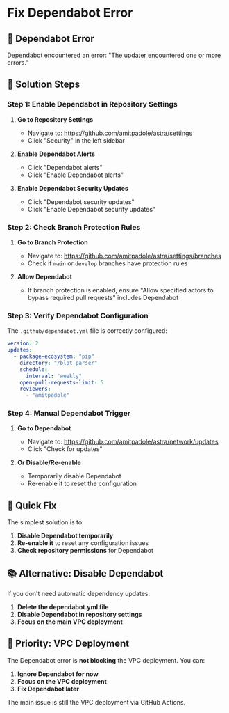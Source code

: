# Fix Dependabot Error

## 🚨 **Dependabot Error**

Dependabot encountered an error: "The updater encountered one or more errors."

## 🔧 **Solution Steps**

### **Step 1: Enable Dependabot in Repository Settings**

1. **Go to Repository Settings**
   - Navigate to: https://github.com/amitpadole/astra/settings
   - Click "Security" in the left sidebar

2. **Enable Dependabot Alerts**
   - Click "Dependabot alerts"
   - Click "Enable Dependabot alerts"

3. **Enable Dependabot Security Updates**
   - Click "Dependabot security updates"
   - Click "Enable Dependabot security updates"

### **Step 2: Check Branch Protection Rules**

1. **Go to Branch Protection**
   - Navigate to: https://github.com/amitpadole/astra/settings/branches
   - Check if `main` or `develop` branches have protection rules

2. **Allow Dependabot**
   - If branch protection is enabled, ensure "Allow specified actors to bypass required pull requests" includes Dependabot

### **Step 3: Verify Dependabot Configuration**

The `.github/dependabot.yml` file is correctly configured:

```yaml
version: 2
updates:
  - package-ecosystem: "pip"
    directory: "/blot-parser"
    schedule:
      interval: "weekly"
    open-pull-requests-limit: 5
    reviewers:
      - "amitpadole"
```

### **Step 4: Manual Dependabot Trigger**

1. **Go to Dependabot**
   - Navigate to: https://github.com/amitpadole/astra/network/updates
   - Click "Check for updates"

2. **Or Disable/Re-enable**
   - Temporarily disable Dependabot
   - Re-enable it to reset the configuration

## 🎯 **Quick Fix**

The simplest solution is to:

1. **Disable Dependabot temporarily**
2. **Re-enable it** to reset any configuration issues
3. **Check repository permissions** for Dependabot

## 📚 **Alternative: Disable Dependabot**

If you don't need automatic dependency updates:

1. **Delete the dependabot.yml file**
2. **Disable Dependabot in repository settings**
3. **Focus on the main VPC deployment**

## 🔄 **Priority: VPC Deployment**

The Dependabot error is **not blocking** the VPC deployment. You can:

1. **Ignore Dependabot for now**
2. **Focus on the VPC deployment**
3. **Fix Dependabot later**

The main issue is still the VPC deployment via GitHub Actions.
